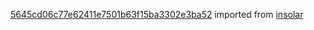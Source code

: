 [5645cd06c77e62411e7501b63f15ba3302e3ba52](https://github.com/insolar/insolar/commit/5645cd06c77e62411e7501b63f15ba3302e3ba52) imported from [insolar](https://github.com/insolar/insolar)
